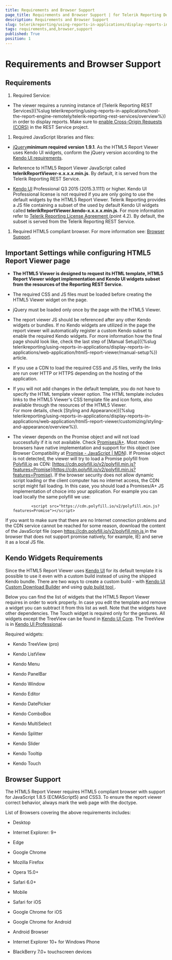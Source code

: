 ```yaml
---
title: Requirements and Browser Support
page_title: Requirements and Browser Support | for Telerik Reporting Documentation
description: Requirements and Browser Support
slug: telerikreporting/using-reports-in-applications/display-reports-in-applications/web-application/html5-report-viewer/requirements-and-browser-support
tags: requirements,and,browser,support
published: True
position: 1
---
```


# Requirements and Browser Support



## Requirements

1. Required Service:
            

* The viewer requires a running instance of [Telerik Reporting REST Services]({%slug telerikreporting/using-reports-in-applications/host-the-report-engine-remotely/telerik-reporting-rest-services/overview%})
                  in order to display reports. Make sure to
                  [enable Cross-Origin Requests (CORS)](https://docs.microsoft.com/en-us/aspnet/web-api/overview/security/enabling-cross-origin-requests-in-web-api) in the REST Service project.
                

1. Required JavaScript libraries and files:

* [jQuery](http://jquery.com/download/)__minimum required version 1.9.1__. As the HTML5 Report Viewer uses Kendo UI widgets, conform the jQuery version according to the
                  [Kendo UI requirements](https://docs.telerik.com/kendo-ui/intro/supporting/jquery-support).
                

* Reference to HTML5 Report Viewer JavaScript called __telerikReportViewer-x.x.x.x.min.js__. By default, it is served from the
                  Telerik Reporting REST Service.
                

* [Kendo UI](https://www.telerik.com/kendo-ui) Professional Q3 2015 (2015.3.1111) or higher.
                  Kendo UI Professional license is not required if you are only going to use the default widgets by the HTML5 Report Viewer.
                  Telerik Reporting provides a JS file containing a subset of the used by default Kendo UI widgets called __telerikReportViewer.kendo-x.x.x.x.min.js__. For more information refer to [
                      Telerik Reporting License Agreement
                    ](https://www.telerik.com/purchase/license-agreement/reporting-dlw-s)
                  (point 4.2). By default, the subset is served from the Telerik Reporting REST Service.
                

1. Required HTML5 compliant browser. For more information see: [Browser Support](#browser-support).
            

## Important Settings while configuring HTML5 Report Viewer page

* __The HTML5 Viewer is designed to request its HTML template, HTML5 Report Viewer widget implementation and Kendo UI widgets subset
                from the resources of the Reporting REST Service.__

* The required CSS and JS files must be loaded before creating the HTML5 Viewer widget on the page.

* jQuery must be loaded only once by the page with the HTML5 Viewer.

* The report viewer JS should be referenced after any other Kendo widgets or bundles.
              If no Kendo widgets are utilized in the page the report viewer will automatically register a custom Kendo subset to 
              enable the required Kendo widgets. For more information how the final page should look like, check the last step of 
              [Manual Setup]({%slug telerikreporting/using-reports-in-applications/display-reports-in-applications/web-application/html5-report-viewer/manual-setup%}) article.
            

* If you use a CDN to load the required CSS and JS files, verify the links are run over HTTP or HTTPS depending on the hosting of the application.

* If you will not add changes in the default template, you do not have to specify the HTML template viewer option.
              The HTML template includes links to the HTML5 Viewer's CSS template file and icon fonts, also available through the resources of the HTML5 Viewer.  
              For more details, check [Styling and Appearance]({%slug telerikreporting/using-reports-in-applications/display-reports-in-applications/web-application/html5-report-viewer/customizing/styling-and-appearance/overview%}).
            

* The viewer depends on the Promise object and will not load successfully if it is not available. Check [Promises/A+](https://promisesaplus.com/).
              Most modern browsers have native implementation and support for this object (see Browser Compatibility at [Promise - JavaScript | MDN](https://developer.mozilla.org/en-US/docs/Web/JavaScript/Reference/Global_Objects/Promise)).
              If Promise object is not detected, the viewer will try to load a Promise polyfill from [Polyfill.io](https://polyfill.io) as CDN: [https://cdn.polyfill.io/v2/polyfill.min.js?features=Promise](https://cdn.polyfill.io/v2/polyfill.min.js?features=Promise).
              If the browser security does not allow dynamic script loading or the client computer has no
              internet access, the CDN script might fail loading. In this case, you should load a Promises/A+ JS implementation
              of choice into your application. For example you can load locally the same polyfill we use:
            

	
              <script src="https://cdn.polyfill.io/v2/polyfill.min.js?features=Promise"></script>
            

If you want to make sure that there are no Internet connection problems and the CDN service cannot be
              reached for some reason, download the content of the JavaScript file
              (open  [ https://cdn.polyfill.io/v2/polyfill.min.js ]( https://cdn.polyfill.io/v2/polyfill.min.js )
               in the browser that does not support promise natively, for example, IE) and serve it as a local JS file. 
            

## Kendo Widgets Requirements

Since the HTML5 Report Viewer uses
          [Kendo UI](http://www.telerik.com/kendo-ui)
          for its default template it is possible to use it even with a custom build instead of using the shipped Kendo bundle.
          There are two ways to create a custom build - with [Kendo UI Custom Download Builder](http://www.telerik.com/download/custom-download) and using [
              gulp build tool
            ](https://docs.telerik.com/kendo-ui/intro/installation/what-you-need#use-gulp).
        

Below you can find the list of widgets that the HTML5 Report Viewer requires in order to work properly.
          In case you edit the template and remove a widget you can subtract it from this list as well.
          Note that the widgets have other dependencies.
          The Touch widget is required only for the gestures.
          All widgets except the TreeView can be found in
          [Kendo UI Core](http://www.telerik.com/download/kendo-ui-core).
          The TreeView is in
          [Kendo UI Professional](http://www.telerik.com/download/kendo-ui).
        

Required widgets:
        

* Kendo TreeView (pro)

* Kendo ListView

* Kendo Menu

* Kendo PanelBar

* Kendo Window

* Kendo Editor

* Kendo DatePicker

* Kendo ComboBox

* Kendo MultiSelect

* Kendo Splitter

* Kendo Slider

* Kendo Tooltip

* Kendo Touch

## Browser Support

The HTML5 Report Viewer requires HTML5 compliant browser with support for JavaScript 1.8.5 (ECMAScript5) and CSS3. 
          To ensure the report viewer correct behavior, always mark the web page with the <!DOCTYPE html> doctype.
        

List of Browsers covering the above requirements includes:

* Desktop

* Internet Explorer: 9+

* Edge

* Google Chrome

* Mozilla Firefox

* Opera 15.0+

* Safari 6.0+

* Mobile

* Safari for iOS

* Google Chrome for iOS

* Google Chrome for Android

* Android Browser

* Internet Explorer 10+ for Windows Phone

* BlackBerry 7.0+ touchscreen devices
